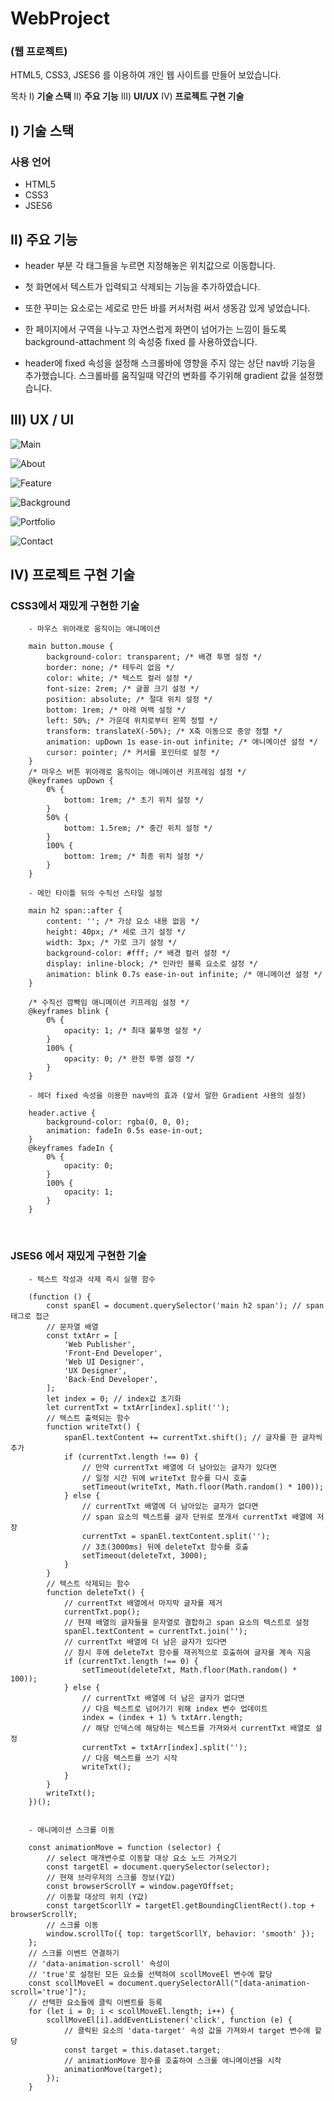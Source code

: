 # WebProject
### (웹 프로젝트)

HTML5, CSS3, JSES6 를 이용하여
개인 웹 사이트를 만들어 보았습니다.
 
목차
Ⅰ) **기술 스택**
Ⅱ) **주요 기능**
Ⅲ) **UI/UX**
Ⅳ) **프로젝트 구현 기술**


## Ⅰ) 기술 스택

### 사용 언어

- HTML5
- CSS3
- JSES6


## Ⅱ) 주요 기능

 - header 부분 각 태그들을 누르면 지정해놓은 위치값으로 이동합니다.

 - 첫 화면에서 텍스트가 입력되고 삭제되는 기능을 추가하였습니다.

 - 또한 꾸미는 요소로는 세로로 만든 바를 커서처럼 써서 생동감 있게 넣었습니다.

 - 한 페이지에서 구역을 나누고 자연스럽게 화면이 넘어가는 느낌이 들도록
   background-attachment 의 속성중 fixed 를 사용하였습니다.

 - header에 fixed 속성을 설정해 스크롤바에 영향을 주지 않는 상단 nav바 기능을 추가했습니다.
   스크롤바를 움직일때 약간의 변화를 주기위해 gradient 값을 설정했습니다.

## Ⅲ) UX / UI

![Main](https://github.com/kidchang93/webProject/assets/145524731/b499a2d8-96df-4d8a-b9f3-20259128e3c9)

![About](https://github.com/kidchang93/webProject/assets/145524731/18d42664-3452-47fb-85aa-cfb76768eaf8)

![Feature](https://github.com/kidchang93/webProject/assets/145524731/de4977b9-514e-4b40-8840-51f65009a8d5)

![Background](https://github.com/kidchang93/webProject/assets/145524731/ec4a137f-0cd8-405b-9283-51464a706a88)

![Portfolio](https://github.com/kidchang93/webProject/assets/145524731/7662bee0-0a9d-48f1-8942-0574825862cb)

![Contact](https://github.com/kidchang93/webProject/assets/145524731/8ceb76af-d0a4-4314-99ab-1000cd4d235c)

## Ⅳ) 프로젝트 구현 기술

### CSS3에서 재밌게 구현한 기술

		- 마우스 위아래로 움직이는 애니메이션
		
		main button.mouse {
			background-color: transparent; /* 배경 투명 설정 */
			border: none; /* 테두리 없음 */
			color: white; /* 텍스트 컬러 설정 */
			font-size: 2rem; /* 글꼴 크기 설정 */
			position: absolute; /* 절대 위치 설정 */
			bottom: 1rem; /* 아래 여백 설정 */
			left: 50%; /* 가운데 위치로부터 왼쪽 정렬 */
			transform: translateX(-50%); /* X축 이동으로 중앙 정렬 */
			animation: upDown 1s ease-in-out infinite; /* 애니메이션 설정 */
			cursor: pointer; /* 커서를 포인터로 설정 */
		}
		/* 마우스 버튼 위아래로 움직이는 애니메이션 키프레임 설정 */
		@keyframes upDown {
			0% {
				bottom: 1rem; /* 초기 위치 설정 */
			}
			50% {
				bottom: 1.5rem; /* 중간 위치 설정 */
			}
			100% {
				bottom: 1rem; /* 최종 위치 설정 */
			}
		}
		
		- 메인 타이틀 뒤의 수직선 스타일 설정
		
		main h2 span::after {
			content: ''; /* 가상 요소 내용 없음 */
			height: 40px; /* 세로 크기 설정 */
			width: 3px; /* 가로 크기 설정 */
			background-color: #fff; /* 배경 컬러 설정 */
			display: inline-block; /* 인라인 블록 요소로 설정 */
			animation: blink 0.7s ease-in-out infinite; /* 애니메이션 설정 */
		}
		
		/* 수직선 깜빡임 애니메이션 키프레임 설정 */
		@keyframes blink {
			0% {
				opacity: 1; /* 최대 불투명 설정 */
			}
			100% {
				opacity: 0; /* 완전 투명 설정 */
			}
		}
		
		- 헤더 fixed 속성을 이용한 nav바의 효과 (앞서 말한 Gradient 사용의 설정)
		
		header.active {
			background-color: rgba(0, 0, 0);
			animation: fadeIn 0.5s ease-in-out;
		}
		@keyframes fadeIn {
			0% {
				opacity: 0;
			}
			100% {
				opacity: 1;
			}
		}

<br>
		
### JSES6 에서 재밌게 구현한 기술
		
		- 텍스트 작성과 삭제 즉시 실행 함수
		
		(function () {
			const spanEl = document.querySelector('main h2 span'); // span 태그로 접근
			// 문자열 배열
			const txtArr = [
				'Web Publisher',
				'Front-End Developer',
				'Web UI Designer',
				'UX Designer',
				'Back-End Developer',
			];
			let index = 0; // index값 초기화
			let currentTxt = txtArr[index].split('');
			// 텍스트 출력되는 함수
			function writeTxt() {
				spanEl.textContent += currentTxt.shift(); // 글자를 한 글자씩 추가
				if (currentTxt.length !== 0) {
					// 만약 currentTxt 배열에 더 남아있는 글자가 있다면
					// 일정 시간 뒤에 writeTxt 함수를 다시 호출
					setTimeout(writeTxt, Math.floor(Math.random() * 100));
				} else {
					// currentTxt 배열에 더 남아있는 글자가 없다면
					// span 요소의 텍스트를 글자 단위로 쪼개서 currentTxt 배열에 저장
					currentTxt = spanEl.textContent.split('');
					// 3초(3000ms) 뒤에 deleteTxt 함수를 호출
					setTimeout(deleteTxt, 3000);
				}
			}
			// 텍스트 삭제되는 함수
			function deleteTxt() {
				// currentTxt 배열에서 마지막 글자를 제거
				currentTxt.pop();
				// 현재 배열의 글자들을 문자열로 결합하고 span 요소의 텍스트로 설정
				spanEl.textContent = currentTxt.join('');
				// currentTxt 배열에 더 남은 글자가 있다면
				// 잠시 후에 deleteTxt 함수를 재귀적으로 호출하여 글자를 계속 지움
				if (currentTxt.length !== 0) {
					setTimeout(deleteTxt, Math.floor(Math.random() * 100));
				} else {
					// currentTxt 배열에 더 남은 글자가 없다면
					// 다음 텍스트로 넘어가기 위해 index 변수 업데이트
					index = (index + 1) % txtArr.length;
					// 해당 인덱스에 해당하는 텍스트를 가져와서 currentTxt 배열로 설정
					currentTxt = txtArr[index].split('');
					// 다음 텍스트를 쓰기 시작
					writeTxt();
				}
			}
			writeTxt();
		})();
		
		
		- 애니메이션 스크롤 이동
		
		const animationMove = function (selector) {
			// select 매개변수로 이동할 대상 요소 노드 가져오기
			const targetEl = document.querySelector(selector);
			// 현재 브라우저의 스크롤 정보(Y값)
			const browserScrollY = window.pageYOffset;
			// 이동할 대상의 위치 (Y값)
			const targetScorllY = targetEl.getBoundingClientRect().top + browserScrollY;
			// 스크롤 이동
			window.scrollTo({ top: targetScorllY, behavior: 'smooth' });
		};
		// 스크롤 이벤트 연결하기
		// 'data-animation-scroll' 속성이
		// 'true'로 설정된 모든 요소를 선택하여 scollMoveEl 변수에 할당
		const scollMoveEl = document.querySelectorAll("[data-animation-scroll='true']");
		// 선택한 요소들에 클릭 이벤트를 등록
		for (let i = 0; i < scollMoveEl.length; i++) {
			scollMoveEl[i].addEventListener('click', function (e) {
				// 클릭된 요소의 'data-target' 속성 값을 가져와서 target 변수에 할당
				const target = this.dataset.target;
				// animationMove 함수를 호출하여 스크롤 애니메이션을 시작
				animationMove(target);
			});
		}
